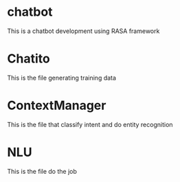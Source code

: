 # chatbot
This is a chatbot development using RASA framework

# Chatito
This is the file generating training data

# ContextManager
This is the file that classify intent and do entity recognition

# NLU
This is the file do the job
